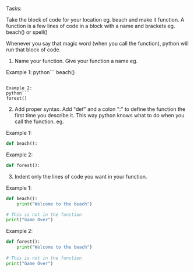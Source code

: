 Tasks: 

Take the block of code for your location eg. beach and make it function. 
A function is a few lines of code in a block with a name and brackets eg. beach() or spell()
 
Whenever you say that magic word (when you call the function), python will run that
block of code.


1. Name your function. Give your function a name eg.

Example 1: 
python```
beach()
```

Example 2:
python```
forest()
```

2. Add proper syntax. Add "def" and a colon ":"  to define the function the first time you describe it.
This way python knows what to do when you call the function. eg.

Example 1: 
```python
def beach():
```

Example 2: 
```python
def forest():
```
3. Indent only the lines of code you want in your function.

Example 1: 

```python
def beach():
    print("Welcome to the beach")

# This is not in the function
print("Game Over")
```

Example 2: 
```python
def forest():
    print("Welcome to the beach")
    
# This is not in the function
print("Game Over")
```



  
